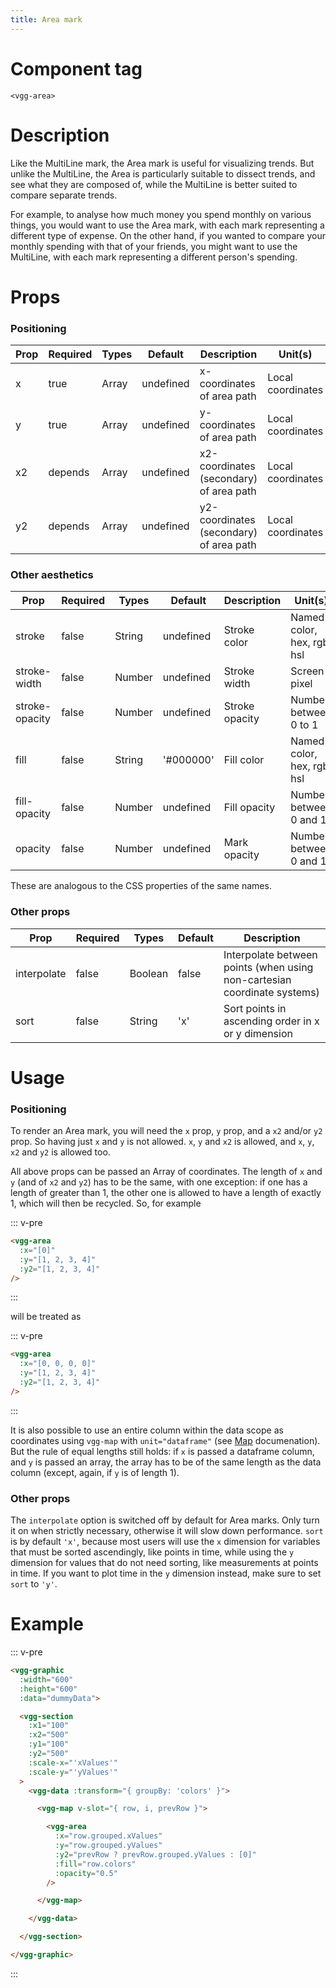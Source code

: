 ```yaml
---
title: Area mark
---
```


# Component tag

`<vgg-area>`

# Description

Like the MultiLine mark, the Area mark is useful for visualizing trends.
But unlike the MultiLine, the Area is particularly suitable to dissect trends,
and see what they are composed of, while the MultiLine is better suited to
compare separate trends.

For example, to analyse how much money you spend monthly on various things, you
would want to use the Area mark, with each mark representing a different type of expense.
On the other hand, if you wanted to compare your monthly spending with that of
your friends, you might want to use the MultiLine, with each mark representing
a different person's spending.

# Props

### Positioning

| Prop | Required | Types | Default   | Description                             | Unit(s)           |
| ---- | -------- | ----- | --------- | --------------------------------------- | ----------------- |
| x    | true     | Array | undefined | x-coordinates of area path              | Local coordinates |
| y    | true     | Array | undefined | y-coordinates of area path              | Local coordinates |
| x2   | depends  | Array | undefined | x2-coordinates (secondary) of area path | Local coordinates |
| y2   | depends  | Array | undefined | y2-coordinates (secondary) of area path | Local coordinates |

### Other aesthetics

| Prop           | Required | Types  | Default   | Description    | Unit(s)                    |
| -------------- | -------- | ------ | --------- | -------------- | -------------------------- |
| stroke         | false    | String | undefined | Stroke color   | Named color, hex, rgb, hsl |
| stroke-width   | false    | Number | undefined | Stroke width   | Screen pixel               |
| stroke-opacity | false    | Number | undefined | Stroke opacity | Number between 0 to 1      |
| fill           | false    | String | '#000000' | Fill color     | Named color, hex, rgb, hsl |
| fill-opacity   | false    | Number | undefined | Fill opacity   | Number between 0 and 1     |
| opacity        | false    | Number | undefined | Mark opacity   | Number between 0 and 1     |

These are analogous to the CSS properties of the same names.

### Other props

| Prop        | Required | Types   | Default | Description                                                              |
| ----------- | -------- | ------- | ------- | ------------------------------------------------------------------------ |
| interpolate | false    | Boolean | false   | Interpolate between points (when using non-cartesian coordinate systems) |
| sort        | false    | String  | 'x'     | Sort points in ascending order in x or y dimension                       |

# Usage

### Positioning

To render an Area mark, you will need the `x` prop, `y` prop, and a `x2` and/or `y2`
prop. So having just `x` and `y` is not allowed. `x`, `y` and `x2` is allowed,
and `x`, `y`, `x2` and `y2` is allowed too.

All above props can be passed an Array of coordinates. The length of `x` and `y`
(and of `x2` and `y2`) has to be the same, with one exception: if one has a length
of greater than 1, the other one is allowed to have a length of exactly 1, which will
then be recycled. So, for example

::: v-pre
```html
<vgg-area
  :x="[0]"
  :y="[1, 2, 3, 4]"
  :y2="[1, 2, 3, 4]"
/>
```
:::

will be treated as

::: v-pre
```html
<vgg-area
  :x="[0, 0, 0, 0]"
  :y="[1, 2, 3, 4]"
  :y2="[1, 2, 3, 4]"
/>
```
:::

It is also possible to use an entire column within the data scope as coordinates
using `vgg-map` with `unit="dataframe"` (see [Map](../core/map.md) documenation).
But the rule of equal lengths still holds: if `x` is passed a dataframe
column, and `y` is passed an array, the array has to be of the same length as the
data column (except, again, if `y` is of length 1).

### Other props

The `interpolate` option is switched off by default for Area marks. Only
turn it on when strictly necessary, otherwise it will slow down performance.
`sort` is by default `'x'`, because most users will use the `x` dimension for
variables that must be sorted ascendingly, like points in time, while using the
`y` dimension for values that do not need sorting, like measurements at points
in time. If you want to plot time in the `y` dimension instead, make sure to
set `sort` to `'y'`.

# Example

::: v-pre
```html
<vgg-graphic
  :width="600"
  :height="600"
  :data="dummyData">

  <vgg-section
    :x1="100"
    :x2="500"
    :y1="100"
    :y2="500"
    :scale-x="'xValues'"
    :scale-y="'yValues'"
  >
    <vgg-data :transform="{ groupBy: 'colors' }">

      <vgg-map v-slot="{ row, i, prevRow }">

        <vgg-area
          :x="row.grouped.xValues"
          :y="row.grouped.yValues"
          :y2="prevRow ? prevRow.grouped.yValues : [0]"
          :fill="row.colors"
          :opacity="0.5"
        />

      </vgg-map>

    </vgg-data>

  </vgg-section>

</vgg-graphic>
```
:::
